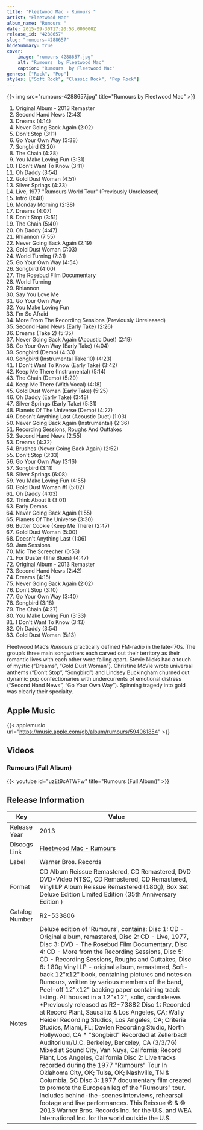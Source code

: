 ```yaml
---
title: "Fleetwood Mac - Rumours "
artist: "Fleetwood Mac"
album_name: "Rumours "
date: 2015-09-30T17:20:53.000000Z
release_id: "4288657"
slug: "rumours-4288657"
hideSummary: true
cover:
    image: "rumours-4288657.jpg"
    alt: "Rumours  by Fleetwood Mac"
    caption: "Rumours  by Fleetwood Mac"
genres: ["Rock", "Pop"]
styles: ["Soft Rock", "Classic Rock", "Pop Rock"]
---
```


{{< img src="rumours-4288657.jpg" title="Rumours  by Fleetwood Mac" >}}

<!-- section break -->

1. Original Album - 2013 Remaster
2. Second Hand News (2:43)
3. Dreams (4:14)
4. Never Going Back Again (2:02)
5. Don't Stop (3:11)
6. Go Your Own Way (3:38)
7. Songbird (3:20)
8. The Chain (4:28)
9. You Make Loving Fun (3:31)
10. I Don't Want To Know (3:11)
11. Oh Daddy (3:54)
12. Gold Dust Woman (4:51)
13. Silver Springs (4:33)
14. Live, 1977  "Rumours World Tour" (Previously Unreleased)
15. Intro (0:48)
16. Monday Morning (2:38)
17. Dreams (4:07)
18. Don't Stop (3:51)
19. The Chain (5:40)
20. Oh Daddy (4:47)
21. Rhiannon (7:55)
22. Never Going Back Again (2:19)
23. Gold Dust Woman (7:03)
24. World Turning (7:31)
25. Go Your Own Way (4:54)
26. Songbird (4:00)
27. The Rosebud Film Documentary
28. World Turning
29. Rhiannon
30. Say You Love Me
31. Go Your Own Way
32. You Make Loving Fun
33. I'm So Afraid
34. More From The Recording Sessions (Previously Unreleased)
35. Second Hand News (Early Take) (2:26)
36. Dreams (Take 2) (5:35)
37. Never Going Back Again (Acoustic Duet) (2:19)
38. Go Your Own Way (Early Take) (4:04)
39. Songbird (Demo) (4:33)
40. Songbird (Instrumental Take 10) (4:23)
41. I Don't Want To Know  (Early Take) (3:42)
42. Keep Me There (Instrumental) (5:14)
43. The Chain (Demo) (5:29)
44. Keep Me There (With Vocal) (4:18)
45. Gold Dust Woman (Early Take) (5:25)
46. Oh Daddy (Early Take) (3:48)
47. Silver Springs (Early Take) (5:31)
48. Planets Of The Universe (Demo) (4:27)
49. Doesn't Anything Last (Acoustic Duet) (1:03)
50. Never Going Back Again (Instrumental) (2:36)
51. Recording Sessions, Roughs And Outtakes
52. Second Hand News (2:55)
53. Dreams (4:32)
54. Brushes (Never Going Back Again) (2:52)
55. Don't Stop (3:33)
56. Go Your Own Way (3:16)
57. Songbird (3:11)
58. Silver Springs (6:08)
59. You Make Loving Fun (4:55)
60. Gold Dust Woman #1 (5:02)
61. Oh Daddy (4:03)
62. Think About It (3:01)
63. Early Demos
64. Never Going Back Again (1:55)
65. Planets Of The Universe (3:30)
66. Butter Cookie (Keep Me There) (2:47)
67. Gold Dust Woman (5:00)
68. Doesn't Anything Last (1:06)
69. Jam Sessions
70. Mic The Screecher (0:53)
71. For Duster (The Blues) (4:47)
72. Original Album - 2013 Remaster
73. Second Hand News (2:42)
74. Dreams (4:15)
75. Never Going Back Again (2:02)
76. Don't Stop (3:10)
77. Go Your Own Way (3:40)
78. Songbird (3:18)
79. The Chain (4:27)
80. You Make Loving Fun (3:33)
81. I Don't Want To Know (3:13)
82. Oh Daddy (3:54)
83. Gold Dust Woman (5:13)

<!-- section break -->


Fleetwood Mac’s <i>Rumours</i> practically defined FM-radio in the late-‘70s. The group’s three main songwriters each carved out their territory as their romantic lives with each other were falling apart. Stevie Nicks had a touch of mystic (“Dreams”, “Gold Dust Woman”). Christine McVie wrote universal anthems (“Don’t Stop”, “Songbird”) and Lindsey Buckingham churned out dynamic pop confectionaries with undercurrents of emotional distress (“Second Hand News”, “Go Your Own Way”). Spinning tragedy into gold was clearly their specialty.



## Apple Music
{{< applemusic url="https://music.apple.com/gb/album/rumours/594061854" >}}





## Videos
### Rumours (Full Album)
{{< youtube id="uzEt9cATWFw" title="Rumours (Full Album)" >}}<br>



## Release Information
|  Key           | Value                                                |
| ---------------| ---------------------------------------------------- |
| Release Year   | 2013                                   |
| Discogs Link   | [Fleetwood Mac - Rumours ](https://www.discogs.com/release/4288657-Fleetwood-Mac-Rumours-) |
| Label          | Warner Bros. Records |
| Format         | CD Album Reissue Remastered, CD Remastered, DVD DVD-Video NTSC, CD Remastered, CD Remastered, Vinyl LP Album Reissue Remastered (180g), Box Set Deluxe Edition Limited Edition (35th Anniversary Edition ) |
| Catalog Number | R2-533806 |
| Notes | Deluxe edition of 'Rumours', contains: Disc 1: CD - Original album, remastered, Disc 2: CD - Live, 1977, Disc 3: DVD - The Rosebud Film Documentary, Disc 4: CD - More from the Recording Sessions, Disc 5: CD - Recording Sessions, Roughs and Outtakes, Disc 6: 180g Vinyl LP - original album, remastered, Soft-back 12"x12" book, containing pictures and notes on Rumours, written by various members of the band, Peel-off 12"x12" backing paper containing track listing. All housed in a 12"x12", solid, card sleeve.  *Previously released as R2-73882  Disc 1: Recorded at Record Plant, Sausalito & Los Angeles, CA; Wally Heider Recording Studios, Los Angeles, CA; Criteria Studios, Miami, FL; Davlen Recording Studio, North Hollywood, CA * "Songbird" Recorded at Zellerbach Auditorium/U.C. Berkeley, Berkeley, CA (3/3/76) Mixed at Sound City, Van Nuys, California; Record Plant, Los Angeles, California  Disc 2:  Live tracks recorded during the 1977 "Rumours" Tour In Oklahoma City, OK; Tulsa, OK; Nashville, TN & Columbia, SC  Disc 3:  1977 documentary film created to promote the European leg of the "Rumours" tour.  Includes behind-the-scenes interviews, rehearsal footage and live performances.  This Reissue ℗ & © 2013 Warner Bros. Records Inc. for the U.S. and WEA International Inc. for the world outside the U.S. |